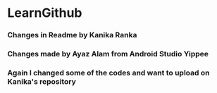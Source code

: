 # LearnGithub
### Changes in Readme by Kanika Ranka
### Changes made by Ayaz Alam from Android Studio Yippee
### Again I changed some of the codes and want to upload on Kanika's repository
